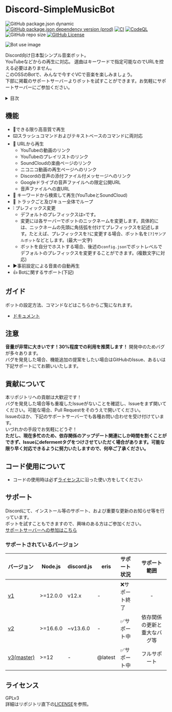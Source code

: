 # Discord-SimpleMusicBot 
![GitHub package.json dynamic](https://img.shields.io/github/package-json/version/mtripg6666tdr/Discord-SimpleMusicBot)
[![GitHub package.json dependency version (prod)](https://img.shields.io/github/package-json/dependency-version/mtripg6666tdr/Discord-SimpleMusicBot/eris)](https://github.com/abalabahaha/eris)
[![CI](https://github.com/mtripg6666tdr/Discord-SimpleMusicBot/actions/workflows/test.yml/badge.svg)](https://github.com/mtripg6666tdr/Discord-SimpleMusicBot/actions/workflows/test.yml)
[![CodeQL](https://github.com/mtripg6666tdr/Discord-SimpleMusicBot/actions/workflows/codeql-analysis.yml/badge.svg)](https://github.com/mtripg6666tdr/Discord-SimpleMusicBot/actions/workflows/codeql-analysis.yml)
![GitHub repo size](https://img.shields.io/github/repo-size/mtripg6666tdr/Discord-SimpleMusicBot)
[![GitHub License](https://img.shields.io/github/license/mtripg6666tdr/Discord-SimpleMusicBot)](LICENSE)

![Bot use image](https://user-images.githubusercontent.com/56076195/149505763-276ec199-44c5-4ccc-a72d-5ac630ff4c0f.png)

Discord向け日本製シンプル音楽ボット。  
YouTubeなどからの再生に対応。
選曲はキーワードで指定可能なのでURLを控える必要はありません。  
このOSSのBotで、みんなで今すぐVCで音楽を楽しみましょう。  
下部に掲載のサポートサーバーよりボットを試すことができます。お気軽にサポートサーバーにご参加ください。

<details>
  <summary>目次</summary>

- [Discord-SimpleMusicBot](#discord-simplemusicbot)
  - [機能](#機能)
  - [ガイド](#ガイド)
  - [注意](#注意)
  - [貢献について](#貢献について)
  - [コード使用について](#コード使用について)
  - [サポート](#サポート)
    - [サポートされているバージョン](#サポートされているバージョン)
  - [ライセンス](#ライセンス)
</details>

## 機能
- 🎵できる限り高音質で再生
- ⌨️スラッシュコマンドおよびテキストベースのコマンドに両対応
- 🔗 URLから再生
  - YouTubeの動画のリンク
  - YouTubeのプレイリストのリンク
  - SoundCloudの楽曲ページのリンク
  - ニコニコ動画の再生ページへのリンク
  - Discordの音声の添付ファイル付メッセージへのリンク
  - Googleドライブの音声ファイルへの限定公開URL
  - 音声ファイルへの直URL
- 🔎 キーワードから検索して再生(YouTubeとSoundCloud)
- 🔁 トラックごと及びキュー全体でループ
- ❕ プレフィックス変更
  - デフォルトのプレフィックスは`>`です。
  - 変更には各サーバーでボットのニックネームを変更します。具体的には、ニックネームの先頭に角括弧を付けてプレフィックスを記述します。たとえば、プレフィックスを`?`に変更する場合、ボット名を`[?]サンプルボット`などとします。(最大一文字)
  - ボットを自分でホストする場合、後述の`config.json`でボットレベルでデフォルトのプレフィックスを変更することができます。(複数文字に対応)
- ▶️事前設定による音楽の自動再生
- 👍 Botに関するサポート(下記)

## ガイド
ボットの設定方法、コマンドなどはこちらからご覧になれます。  
- [ドキュメント](https://web.usamyon.moe/Discord-SimpleMusicBot/)
  
## 注意
**音量が非常に大きいです！30%程度での利用を推奨します！**
開発中のためバグが多々あります。  
バグを発見した場合、機能追加の提案をしたい場合はGitHubのIssue、あるいは下記サポートにてお願いいたします。

## 貢献について
本リポジトリへの貢献は大歓迎です！  
バグを発見した場合等も重複したIssueがないことを確認し、Issueをまず開いてください。可能な場合、Pull Requestをそのうえで開いてください。  
Issueのほか、下記のサポートサーバーでも各種お問い合わせを受け付けています。  
いづれかの手段でお気軽にどうぞ！  
**ただし、現在多忙のため、依存関係のアップデート関連にしか時間を割くことができず、Issueにdefermentタグをつけさせていただく場合があります。可能な限り早く対応できるように努力いたしますので、何卒ご了承ください。**  

## コード使用について
- コードの使用時は必ず[ライセンス](LICENSE)に沿った使い方をしてください

## サポート
Discordにて、インストール等のサポート、および重要な更新のお知らせ等を行っています。  
ボットを試すこともできますので、興味のある方はご参加ください。  
[サポートサーバーへの参加はこちら](https://discord.gg/7DrAEXBMHe)  

### サポートされているバージョン
|バージョン|Node.js|discord.js|eris|サポート状況|サポート範囲|
|:---------|-------|----------|----|:----------|:----------:|
|            [v1](https://github.com/mtripg6666tdr/Discord-SimpleMusicBot/tree/v1)    |>=12.0.0|v12.x   |-|:x:サポート終了             |-|
|            [v2](https://github.com/mtripg6666tdr/Discord-SimpleMusicBot/tree/v2)    |>=16.6.0|~v13.6.0|-|:white_check_mark:サポート中|依存関係の更新と重大なバグ等|
|[v3(master)](https://github.com/mtripg6666tdr/Discord-SimpleMusicBot/tree/master)|>=12 |-|@latest|:white_check_mark:サポート中|フルサポート|

## ライセンス
GPLv3  
詳細はリポジトリ直下の[LICENSE](LICENSE)を参照。
